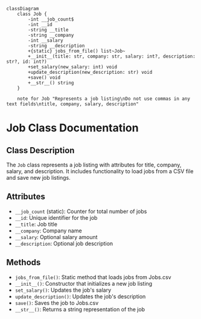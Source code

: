 ```mermaid
classDiagram
    class Job {
        -int __job_count$
        -int __id
        -string __title
        -string __company
        -int __salary
        -string __description
        +{static} jobs_from_file() list~Job~
        +__init__(title: str, company: str, salary: int?, description: str?, id: int?)
        +set_salary(new_salary: int) void
        +update_description(new_description: str) void
        +save() void
        +__str__() string
    }

    note for Job "Represents a job listing\nDo not use commas in any text fields\ntitle, company, salary, description"
```

# Job Class Documentation

## Class Description
The `Job` class represents a job listing with attributes for title, company, salary, and description. It includes functionality to load jobs from a CSV file and save new job listings.

## Attributes
- `__job_count` (static): Counter for total number of jobs
- `__id`: Unique identifier for the job
- `__title`: Job title
- `__company`: Company name
- `__salary`: Optional salary amount
- `__description`: Optional job description

## Methods
- `jobs_from_file()`: Static method that loads jobs from Jobs.csv
- `__init__()`: Constructor that initializes a new job listing
- `set_salary()`: Updates the job's salary
- `update_description()`: Updates the job's description
- `save()`: Saves the job to Jobs.csv
- `__str__()`: Returns a string representation of the job
